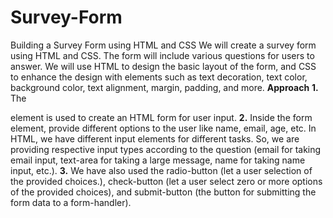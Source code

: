 # Survey-Form
Building a Survey Form using HTML and CSS
We will create a survey form using HTML and CSS. The form will include various questions for users to answer. We will use HTML to design the basic layout of the form, and CSS to enhance the design with elements such as text decoration, text color, background color, text alignment, margin, padding, and more.
**Approach**
**1.** The <form> element is used to create an HTML form for user input.
**2.** Inside the form element, provide different options to the user like name, email, age, etc. In HTML, we have different input elements for different tasks. So, we are providing respective input types according to the question (email for taking email input, text-area for taking a large message, name for taking name input, etc.).
**3.** We have also used the radio-button (let a user selection of the provided choices.), check-button (let a user select zero or more options of the provided choices), and submit-button (the button for submitting the form data to a form-handler).
